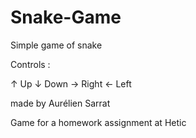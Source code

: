 # Snake-Game
Simple game of snake

Controls :

↑ Up 
↓ Down
→ Right
← Left

made by Aurélien Sarrat

Game for a homework assignment at Hetic 

